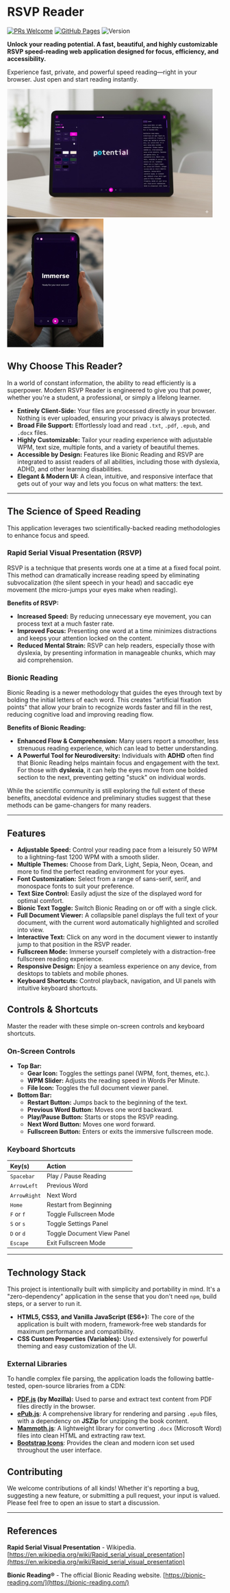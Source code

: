 # RSVP Reader

[![PRs Welcome](https://img.shields.io/badge/PRs-welcome-brightgreen.svg)](CONTRIBUTING.md)
[![GitHub Pages](https://img.shields.io/badge/Deploy-GitHub%20Pages-blueviolet)](https://docs.github.com/en/pages/getting-started-with-github-pages/creating-a-github-pages-site)
![Version](https://img.shields.io/badge/version-1.0.0-blue)

**Unlock your reading potential. A fast, beautiful, and highly customizable RSVP speed-reading web application designed for focus, efficiency, and accessibility.**

Experience fast, private, and powerful speed reading—right in your browser. Just open and start reading instantly.

<p float="left">
  <img src=".asserts/1.jpeg" height="300">
  <img src=".asserts/2.jpeg" height="300">
</p>

## Why Choose This Reader?

In a world of constant information, the ability to read efficiently is a superpower. Modern RSVP Reader is engineered to give you that power, whether you're a student, a professional, or simply a lifelong learner.

*   **Entirely Client-Side:** Your files are processed directly in your browser. Nothing is ever uploaded, ensuring your privacy is always protected.
*   **Broad File Support:** Effortlessly load and read `.txt`, `.pdf`, `.epub`, and `.docx` files.
*   **Highly Customizable:** Tailor your reading experience with adjustable WPM, text size, multiple fonts, and a variety of beautiful themes.
*   **Accessible by Design:** Features like Bionic Reading and RSVP are integrated to assist readers of all abilities, including those with dyslexia, ADHD, and other learning disabilities.
*   **Elegant & Modern UI:** A clean, intuitive, and responsive interface that gets out of your way and lets you focus on what matters: the text.

---

## The Science of Speed Reading

This application leverages two scientifically-backed reading methodologies to enhance focus and speed.

### Rapid Serial Visual Presentation (RSVP)

RSVP is a technique that presents words one at a time at a fixed focal point. This method can dramatically increase reading speed by eliminating subvocalization (the silent speech in your head) and saccadic eye movement (the micro-jumps your eyes make when reading).

**Benefits of RSVP:**
*   **Increased Speed:** By reducing unnecessary eye movement, you can process text at a much faster rate.
*   **Improved Focus:** Presenting one word at a time minimizes distractions and keeps your attention locked on the content.
*   **Reduced Mental Strain:** RSVP can help readers, especially those with dyslexia, by presenting information in manageable chunks, which may aid comprehension.

### Bionic Reading

Bionic Reading is a newer methodology that guides the eyes through text by bolding the initial letters of each word. This creates "artificial fixation points" that allow your brain to recognize words faster and fill in the rest, reducing cognitive load and improving reading flow.

**Benefits of Bionic Reading:**
*   **Enhanced Flow & Comprehension:** Many users report a smoother, less strenuous reading experience, which can lead to better understanding.
*   **A Powerful Tool for Neurodiversity:** Individuals with **ADHD** often find that Bionic Reading helps maintain focus and engagement with the text. For those with **dyslexia**, it can help the eyes move from one bolded section to the next, preventing getting "stuck" on individual words.

While the scientific community is still exploring the full extent of these benefits, anecdotal evidence and preliminary studies suggest that these methods can be game-changers for many readers.

---

## Features

*   **Adjustable Speed:** Control your reading pace from a leisurely 50 WPM to a lightning-fast 1200 WPM with a smooth slider.
*   **Multiple Themes:** Choose from Dark, Light, Sepia, Neon, Ocean, and more to find the perfect reading environment for your eyes.
*   **Font Customization:** Select from a range of sans-serif, serif, and monospace fonts to suit your preference.
*   **Text Size Control:** Easily adjust the size of the displayed word for optimal comfort.
*   **Bionic Text Toggle:** Switch Bionic Reading on or off with a single click.
*   **Full Document Viewer:** A collapsible panel displays the full text of your document, with the current word automatically highlighted and scrolled into view.
*   **Interactive Text:** Click on any word in the document viewer to instantly jump to that position in the RSVP reader.
*   **Fullscreen Mode:** Immerse yourself completely with a distraction-free fullscreen reading experience.
*   **Responsive Design:** Enjoy a seamless experience on any device, from desktops to tablets and mobile phones.
*   **Keyboard Shortcuts:** Control playback, navigation, and UI panels with intuitive keyboard shortcuts.

## Controls & Shortcuts

Master the reader with these simple on-screen controls and keyboard shortcuts.

### On-Screen Controls

*   **Top Bar:**
    *   **Gear Icon:** Toggles the settings panel (WPM, font, themes, etc.).
    *   **WPM Slider:** Adjusts the reading speed in Words Per Minute.
    *   **File Icon:** Toggles the full document viewer panel.
*   **Bottom Bar:**
    *   **Restart Button:** Jumps back to the beginning of the text.
    *   **Previous Word Button:** Moves one word backward.
    *   **Play/Pause Button:** Starts or stops the RSVP reading.
    *   **Next Word Button:** Moves one word forward.
    *   **Fullscreen Button:** Enters or exits the immersive fullscreen mode.

### Keyboard Shortcuts

| Key(s) | Action |
| :--- | :--- |
| `Spacebar` | Play / Pause Reading |
| `ArrowLeft` | Previous Word |
| `ArrowRight`| Next Word |
| `Home` | Restart from Beginning |
| `F` or `f` | Toggle Fullscreen Mode |
| `S` or `s` | Toggle Settings Panel |
| `D` or `d` | Toggle Document View Panel |
| `Escape` | Exit Fullscreen Mode |

---

## Technology Stack

This project is intentionally built with simplicity and portability in mind. It's a "zero-dependency" application in the sense that you don't need `npm`, build steps, or a server to run it.

*   **HTML5, CSS3, and Vanilla JavaScript (ES6+):** The core of the application is built with modern, framework-free web standards for maximum performance and compatibility.
*   **CSS Custom Properties (Variables):** Used extensively for powerful theming and easy customization of the UI.

### External Libraries

To handle complex file parsing, the application loads the following battle-tested, open-source libraries from a CDN:

*   **[PDF.js](https://mozilla.github.io/pdf.js/) (by Mozilla):** Used to parse and extract text content from PDF files directly in the browser.
*   **[ePub.js](https://github.com/futurepress/epub.js/)**: A comprehensive library for rendering and parsing `.epub` files, with a dependency on **JSZip** for unzipping the book content.
*   **[Mammoth.js](https://github.com/mwilliamson/mammoth.js)**: A lightweight library for converting `.docx` (Microsoft Word) files into clean HTML and extracting raw text.
*   **[Bootstrap Icons](https://icons.getbootstrap.com/)**: Provides the clean and modern icon set used throughout the user interface.

## Contributing

We welcome contributions of all kinds! Whether it's reporting a bug, suggesting a new feature, or submitting a pull request, your input is valued. Please feel free to open an issue to start a discussion.

---

## References

 **Rapid Serial Visual Presentation** - Wikipedia. [https://en.wikipedia.org/wiki/Rapid_serial_visual_presentation](https://en.wikipedia.org/wiki/Rapid_serial_visual_presentation)

 **Bionic Reading®** - The official Bionic Reading website. [https://bionic-reading.com/](https://bionic-reading.com/)